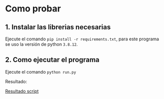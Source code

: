 # Como probar

## 1. Instalar las librerias necesarias
Ejecute el comando `pip install -r requirements.txt`, para este programa se uso la versión de python `3.8.12`.

## 2. Como ejecutar el programa
Ejecute el comando `python run.py`

Resultado: 

[Resultado script](images/resultado.png)
